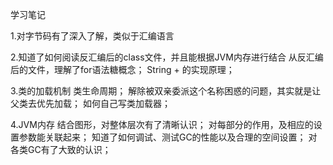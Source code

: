 学习笔记

1.对字节码有了深入了解，类似于汇编语言
	
2.知道了如何阅读反汇编后的class文件，并且能根据JVM内存进行结合
  从反汇编后的文件，理解了for语法糖概念；
  String + 的实现原理；

3.类的加载机制
  类生命周期；
  解除被双亲委派这个名称困惑的问题，其实就是让父类去优先加载；
  如何自己写类加载器；


4.JVM内存
  结合图形，对整体层次有了清晰认识；
  对每部分的作用，及相应的设置参数能关联起来；
  知道了如何调试、测试GC的性能以及合理的空间设置；
  对各类GC有了大致的认识；
